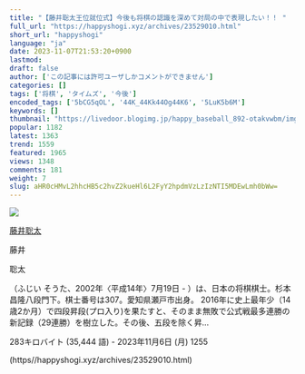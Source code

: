 ```yaml
---
title: "【藤井聡太王位就位式】今後も将棋の認識を深めて対局の中で表現したい！！ "
full_url: "https://happyshogi.xyz/archives/23529010.html"
short_url: "happyshogi"
language: "ja"
date: 2023-11-07T21:53:20+0900
lastmod: 
draft: false
author: ['この記事には許可ユーザしかコメントができません']
categories: []
tags: ['将棋', 'タイムズ', '今後']
encoded_tags: ['5bCG5qOL', '44K_44Kk44Og44K6', '5LuK5b6M']
keywords: []
thumbnail: "https://livedoor.blogimg.jp/happy_baseball_892-otakvwbm/imgs/f/5/f5a83e61.jpg"
popular: 1182
latest: 1363
trend: 1559
featured: 1965
views: 1348
comments: 181
weight: 7
slug: aHR0cHMvL2hhcHB5c2hvZ2kueHl6L2FyY2hpdmVzLzIzNTI5MDEwLmh0bWw=
---
```


![](https://livedoor.blogimg.jp/happy_baseball_892-otakvwbm/imgs/f/5/f5a83e61.jpg)

<div><a title='藤井聡太' href='https//ja.wikipedia.org/wiki/%E8%97%A4%E4%BA%95%E8%81%A1%E5%A4%AA' target='_blank'><p>藤井聡太</p></a> <p class='searchresult'><p>藤井</p> <p>聡太</p>（ふじい そうた、2002年〈平成14年〉7月19日 - ）は、日本の将棋棋士。杉本昌隆八段門下。棋士番号は307。愛知県瀬戸市出身。 2016年に史上最年少（14歳2か月）で四段昇段(プロ入り)を果たすと、そのまま無敗で公式戦最多連勝の新記録（29連勝）を樹立した。その後、五段を除く昇…</p> <p class='mw-search-result-data'>283キロバイト (35,444 語) - 2023年11月6日 (月) 1255</p></div>

(https//happyshogi.xyz/archives/23529010.html)
